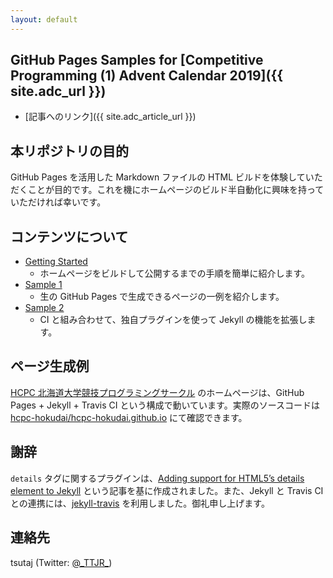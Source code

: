 ```yaml
---
layout: default
---
```


## GitHub Pages Samples for [Competitive Programming (1) Advent Calendar 2019]({{ site.adc_url }})

* [記事へのリンク]({{ site.adc_article_url }})

## 本リポジトリの目的

GitHub Pages を活用した Markdown ファイルの HTML ビルドを体験していただくことが目的です。これを機にホームページのビルド半自動化に興味を持っていただければ幸いです。

## コンテンツについて

* [Getting Started](./getting_started.html)
    - ホームページをビルドして公開するまでの手順を簡単に紹介します。
* [Sample 1](./sample_001.html)
    - 生の GitHub Pages で生成できるページの一例を紹介します。
* [Sample 2](./sample_002.html)
    - CI と組み合わせて、独自プラグインを使って Jekyll の機能を拡張します。

## ページ生成例

[HCPC 北海道大学競技プログラミングサークル](https://hcpc-hokudai.github.io/) のホームページは、GitHub Pages + Jekyll + Travis CI という構成で動いています。実際のソースコードは [hcpc-hokudai/hcpc-hokudai.github.io](https://github.com/hcpc-hokudai/hcpc-hokudai.github.io/) にて確認できます。

## 謝辞

`details` タグに関するプラグインは、[Adding support for HTML5’s details element to Jekyll](http://movb.de/jekyll-details-support.html) という記事を基に作成されました。また、Jekyll と Travis CI との連携には、[jekyll-travis](https://github.com/mfenner/jekyll-travis) を利用しました。御礼申し上げます。

## 連絡先

tsutaj (Twitter: [@\_TTJR\_](https://twitter.com/_TTJR_))
